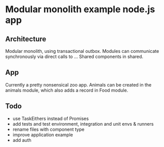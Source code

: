 # Modular monolith example node.js app

## Architecture

Modular monolith, using transactional outbox.
Modules can communicate synchronously via direct calls to ...
Shared components in shared.

## App

Currently a pretty nonsensical zoo app. Animals can be created in the animals module, which also adds a record in Food module.

## Todo

- use TaskEithers instead of Promises
- add tests and test environment, integration and unit envs & runners
- rename files with component type
- improve application example
- add auth